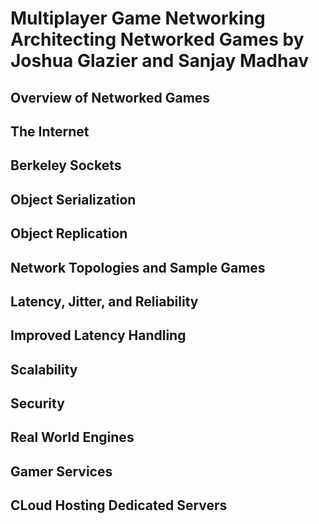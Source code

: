 # Multiplayer Game Networking Architecting Networked Games by Joshua Glazier and Sanjay Madhav

## Overview of Networked Games

## The Internet

## Berkeley Sockets

## Object Serialization

## Object Replication

## Network Topologies and Sample Games

## Latency, Jitter, and Reliability

## Improved Latency Handling

## Scalability

## Security

## Real World Engines

## Gamer Services

## CLoud Hosting Dedicated Servers

